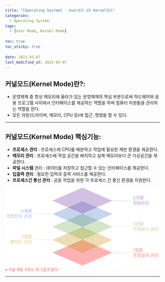 ```yaml
---
title: "[Operating System] - User모드 VS Kernel모드"
categories:
  - Operating System
tags:
  - [User Mode, Kernel Mode]

toc: true
toc_sticky: true

date: 2023-03-07
last_modified_at: 2023-03-07
---
```


## 커널모드(Kernel Mode)란?:
- 운영체제 중 항상 메모리에 올라가 있는 운영체제의 핵심 부분으로써 하드웨어와 응용 프로그램 사이에서 인터페이스를 제공하는 역할을 하며 컴퓨터 자원들을 관리하는 역할을 한다.
- 모든 자원(드라이버, 메모리, CPU 등)에 접근, 명령을 할 수 있다.

* * *

## 커널모드(Kernel Mode) 핵심기능:
- **프로세스 관리** : 프로세스에 CPU를 배분하고 작업에 필요한 제반 환경을 제공한다.
- **메모리 관리** : 프로세스에 작업 공간을 배치하고 실제 메모리보다 큰 가상공간을 제공한다.
- **파일 시스템** 관리 : 데이터를 저장하고 접근할 수 있는 인터페이스를 제공한다.
- **입출력 관리** : 필요한 입력과 출력 서비스를 제공한다.
- **프로세스간 통신 관리** : 공동 작업을 위한 각 프로세스 간 통신 환경을 지원한다.

[![텍스트](/assets/images/Linux/%EC%BB%A4%EB%84%90%EB%AA%A8%EB%93%9C%20%EA%B3%84%EC%B8%B5%EA%B5%AC%EC%A1%B0.PNG)](/assets/images/Linux/%EC%BB%A4%EB%84%90%EB%AA%A8%EB%93%9C%20%EA%B3%84%EC%B8%B5%EA%B5%AC%EC%A1%B0.PNG)<br>
<span style="color:#FA5858; font-size:12px">※ 커널 계층 구조는 위 그림과 같다.</span>

* * *
